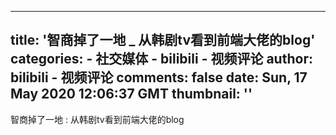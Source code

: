 
---
title: '智商掉了一地 _ 从韩剧tv看到前端大佬的blog'
categories: 
    - 社交媒体
    - bilibili - 视频评论
author: bilibili - 视频评论
comments: false
date: Sun, 17 May 2020 12:06:37 GMT
thumbnail: ''
---

<div>   
智商掉了一地 : 从韩剧tv看到前端大佬的blog  
</div>
            